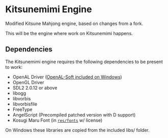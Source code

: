 # Kitsunemimi Engine
Modified Kitsune Mahjong engine, based on changes from a fork.

This will be the engine where work on Kitsunemimi happens.

## Dependencies
The Kitsunemimi engine requires the following dependencies to be present to work:
 * OpenAL Driver ([OpenAL-Soft included on Windows](https://github.com/kcat/openal-soft))
 * OpenGL Driver
 * SDL2 2.0.12 or above
 * libogg
 * libvorbis
 * libvorbisfile
 * FreeType
 * AngelScript (Precompiled patched version with D support)
 * Kosugi Maru Font (in [`res/fonts`](/res/fonts) w/ license)

On Windows these libraries are copied from the included libs/ folder.